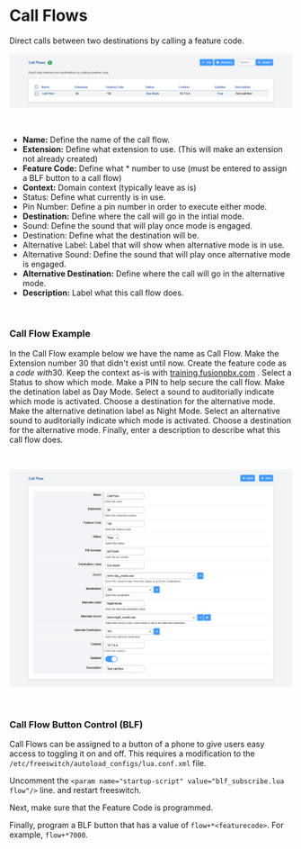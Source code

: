 # Call Flows

Direct calls between two destinations by calling a feature code.

![image](../_static/images/applications/call_flows/fusionpbx_call_flows2.png)

<br>

-   **Name:** Define the name of the call flow.
-   **Extension:** Define what extension to use. (This will make an
    extension not already created)
-   **Feature Code:** Define what \* number to use (must be entered to
    assign a BLF button to a call flow)
-   **Context:** Domain context (typically leave as is)
-   Status: Define what currently is in use.
-   Pin Number: Define a pin number in order to execute either mode.
-   **Destination:** Define where the call will go in the intial mode.
-   Sound: Define the sound that will play once mode is engaged.
-   Destination: Define what the destination will be.
-   Alternative Label: Label that will show when alternative mode is in
    use.
-   Alternative Sound: Define the sound that will play once alternative
    mode is engaged.
-   **Alternative Destination:** Define where the call will go in the
    alternative mode.
-   **Description:** Label what this call flow does.

<br>

### Call Flow Example

In the Call Flow example below we have the name as Call Flow. Make the
Extension number 30 that didn\'t exist until now. Create the feature
code as a *code with*30. Keep the context as-is with
[training.fusionpbx.com](https://fusionpbx.com/app/www/training_detail.php)
. Select a Status to show which mode. Make a PIN to help secure the call
flow. Make the detination label as Day Mode. Select a sound to
auditorially indicate which mode is activated. Choose a destination for
the alternative mode. Make the alternative detination label as Night
Mode. Select an alternative sound to auditorially indicate which mode is
activated. Choose a destination for the alternative mode. Finally, enter
a description to describe what this call flow does.

<br>

![image](../_static/images/applications/call_flows/fusionpbx_call_flows1.png)

<br>

### Call Flow Button Control (BLF) 

Call Flows can be assigned to a button of a phone to give users easy
access to toggling it on and off. This requires a modification to the
`/etc/freeswitch/autoload_configs/lua.conf.xml` file.

Uncomment the
`<param name="startup-script" value="blf_subscribe.lua flow"/>` line.
and restart freeswitch.

Next, make sure that the Feature Code is programmed.

Finally, program a BLF button that has a value of `flow+*<featurecode>`.
For example, `flow+*7000`.
